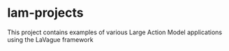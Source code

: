 # lam-projects
This project contains examples of various Large Action Model applications using the LaVague framework
